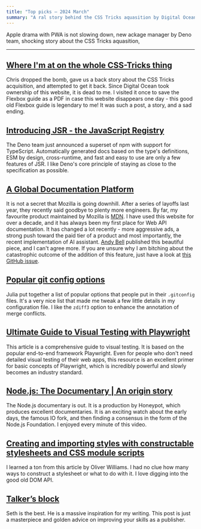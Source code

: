 ```yaml
---
title: "Top picks — 2024 March"
summary: "A ral story behind the CSS Tricks aquasition by Digital Ocean, JSR, "
---
```


Apple drama with PWA is not slowing down, new ackage manager by Deno team, shocking story about the CSS Tricks aquasition, 

---

## [Where I'm at on the whole CSS-Tricks thing](https://chriscoyier.net/2024/02/28/where-im-at-on-the-whole-css-tricks-thing/)

Chris dropped the bomb, gave us a back story about the CSS Tricks acquisition, and attempted to get it back. Since Digital Ocean took ownership of this website, it is dead to me. I visited it once to save the Flexbox guide as a PDF in case this website disappears one day - this good old Flexbox guide is legendary to me! It was such a post, a story, and a sad ending.

## [Introducing JSR - the JavaScript Registry](https://deno.com/blog/jsr_open_beta)

The Deno team just announced a superset of npm with support for TypeScript. Automatically generated docs based on the type's definitions, ESM by design, cross-runtime, and fast and easy to use are only a few features of JSR. I like Deno's core principle of staying as close to the specification as possible. 

## [A Global Documentation Platform](https://piccalil.li/blog/a-global-documentation-platform/)

It is not a secret that Mozilla is going downhill. After a series of layoffs last year, they recently said goodbye to plenty more engineers. By far, my favourite product maintained by Mozilla is [MDN](https://developer.mozilla.org/en-US/). I have used this website for over a decade, and it has always been my first place for Web API documentation. It has changed a lot recently - more aggressive ads, a strong push toward the paid tier of a product and most importantly, the recent implementation of AI assistant. [Andy Bell](https://andy-bell.co.uk) published this beautiful piece, and I can't agree more. If you are unsure why I am bitching about the catastrophic outcome of the addition of this feature, just have a look at [this GitHub issue](https://github.com/mdn/yari/issues/9208).

## [Popular git config options](https://jvns.ca/blog/2024/02/16/popular-git-config-options/)

Julia put together a list of popular options that people put in their `.gitconfig` files. It's a very nice list that made me tweak a few little details in my configuration file. I like the `zdiff3` option to enhance the annotation of merge conflicts.

## [Ultimate Guide to Visual Testing with Playwright](https://www.browsercat.com/post/ultimate-guide-visual-testing-playwright)

This article is a comprehensive guide to visual testing. It is based on the popular end-to-end framework Playwright. Even for people who don't need detailed visual testing of their web apps, this resource is an excellent primer for basic concepts of Playwright, which is incredibly powerful and slowly becomes an industry standard.

## [Node.js: The Documentary | An origin story](https://www.youtube.com/watch?v=LB8KwiiUGy0)

The Node.js documentary is out. It is a production by Honeypot, which produces excellent documentaries. It is an exciting watch about the early days, the famous IO fork, and then finding a consensus in the form of the Node.js Foundation. I enjoyed every minute of this video.

## [Creating and importing styles with constructable stylesheets and CSS module scripts](https://fullystacked.net/constructable/)

I learned a ton from this article by Oliver Williams. I had no clue how many ways to construct a stylesheet or what to do with it. I love digging into the good old DOM API.

## [Talker’s block](https://seths.blog/2011/09/talkers-block/)

Seth is the best. He is a massive inspiration for my writing. This post is just a masterpiece and golden advice on improving your skills as a publisher.
